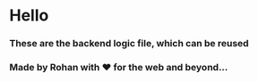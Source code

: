 # Hello
### These are the backend logic file, which can be reused

### Made by Rohan with ❤️ for the web and beyond...
